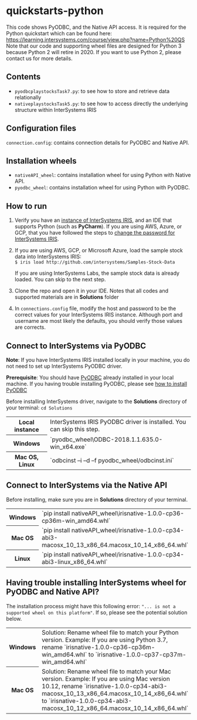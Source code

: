 # quickstarts-python
This code shows PyODBC, and the Native API access. It is required for the Python quickstart which can be found here: https://learning.intersystems.com/course/view.php?name=Python%20QS   
Note that our code and supporting wheel files are designed for Python 3 because Python 2 will retire in 2020. If you want to use Python 2, please contact us for more details.


## Contents
* `pyodbcplaystocksTask7.py`: to see how to store and retrieve data relationally
* `nativeplaystocksTask5.py`: to see how to access directly the underlying structure within InterSystems IRIS

## Configuration files
`connection.config`: contains connection details for PyODBC and Native API.

## Installation wheels
* `nativeAPI_wheel`: contains installation wheel for using Python with Native API.
*  `pyodbc_wheel`: contains installation wheel for using Python with PyODBC.

## How to run

1.  Verify you have an [<span class="urlformat">instance of InterSystems IRIS</span>](https://learning.intersystems.com/course/view.php?name=Get%20InterSystems%20IRIS), 
and an IDE that supports Python (such as **PyCharm**). 
If you are using AWS, Azure, or GCP, that you have followed the steps to [change the password for InterSystems IRIS](https://docs.intersystems.com/irislatest/csp/docbook/DocBook.UI.Page.cls?KEY=ACLOUD#ACLOUD_interact).
2.  If you are using AWS, GCP, or Microsoft Azure, load the sample stock data into InterSystems IRIS:  
    `$ iris load http://github.com/intersystems/Samples-Stock-Data`  
    
    If you are using InterSystems Labs, the sample stock data is already loaded. You can skip to the next step.
3. Clone the repo and open it in your IDE. Notes that all codes and supported materials are in **Solutions** folder
4. In `connections.config` file, modify the host and password to be the correct values for your InterSystems IRIS instance. 
Although port and username are most likely the defaults, you should verify those values are corrects.

## Connect to InterSystems via PyODBC

**Note**: If you have InterSystems IRIS installed locally in your machine, you do not need to set up InterSystems PyODBC driver.

**Prerequisite**: You should have [PyODBC](https://pypi.org/project/pyodbc/) already installed in your local machine.
If you having trouble installing PyODBC, please see [how to install PyODBC](pyodbc_install.md)

Before installing InterSystems driver, navigate to the **Solutions** directory of your terminal: `cd Solutions` 

<table id="t03" class="section-qs">
<tbody>
<tr>
<th>Local instance</th>
<td>InterSystems IRIS PyODBC driver is installed. You can skip this step.</td>
</tr>
<tr>
<th>Windows  
</th>
<td>`pyodbc_wheel\ODBC-2018.1.1.635.0-win_x64.exe`  
</td>
<tr>
<th>Mac OS, Linux
 </th>
 <td>
 `odbcinst –i –d –f pyodbc_wheel/odbcinst.ini`
 </td>
</table>

## Connect to InterSystems via the Native API

Before installing, make sure you are in **Solutions** directory of your terminal.

<table id="t02" class="section-qs">
<tbody>
<tr>
<th>Windows  
</th>
<td>`pip install nativeAPI_wheel\irisnative-1.0.0-cp36-cp36m-win_amd64.whl`  
</td>
</tr>
<tr>
<th>Mac OS</th>
<td>`pip install nativeAPI_wheel/irisnative-1.0.0-cp34-abi3-macosx_10_13_x86_64.macosx_10_14_x86_64.whl`  
</td>
</tr>
<tr>
<th>Linux
</th>
<td>`pip install nativeAPI_wheel/irisnative-1.0.0-cp34-abi3-linux_x86_64.whl`  
</td>
</tr>
</tbody>
</table>


## Having trouble installing InterSystems wheel for PyODBC and Native API?

The installation process might have this following error: `"... is not a supported wheel on this platform"`. If so, please see the potential solution below.

<table id="t04" class="section-qs">
<tbody>
<tr>
<th>Windows  
</th>
<td>Solution: Rename wheel file to match your Python version.  
Example: If you are using Python 3.7, rename `irisnative-1.0.0-cp36-cp36m-win_amd64.whl` to `irisnative-1.0.0-cp37-cp37m-win_amd64.whl`</td>
</tr>
<tr>
<th>Mac OS</th>
<td>Solution: Rename wheel file to match your Mac version.  
Example: If you are using Mac version 10.12, rename `irisnative-1.0.0-cp34-abi3-macosx_10_13_x86_64.macosx_10_14_x86_64.whl` to `irisnative-1.0.0-cp34-abi3-macosx_10_12_x86_64.macosx_10_14_x86_64.whl`</td>
</tr>
</tbody>